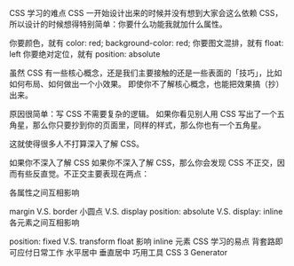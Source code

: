 CSS 学习的难点
CSS 一开始设计出来的时候并没有想到大家会这么依赖 CSS，所以设计的时候想得特别简单：你要什么功能我就加什么属性。

你要颜色，就有 color: red; background-color: red;
你要图文混排，就有 float: left
你要绝对定位，就有 position: absolute

虽然 CSS 有一些核心概念，还是我们主要接触的还是一些表面的「技巧」，比如如何布局、如何做出一个小效果。
即使你不了解核心概念，也能把效果搞（抄）出来。

原因很简单：写 CSS 不需要复杂的逻辑。
如果你看见别人用 CSS 写出了一个五角星，那么你只要抄到你的页面里，同样的样式，那么你也有一个五角星。

这就使得很多人不打算深入了解 CSS。

如果你不深入了解 CSS
如果你不深入了解 CSS，那么你会发现 CSS 不正交，因而有些反直觉。不正交主要表现在两点：

各属性之间互相影响

margin V.S. border
小圆点 V.S. display
position: absolute V.S. display: inline
各元素之间互相影响

position: fixed V.S. transform
float 影响 inline 元素
CSS 学习的易点
背套路即可应付日常工作
水平居中
垂直居中
巧用工具
CSS 3 Generator